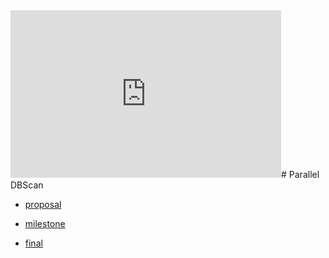 <iframe width="433" height="268" seamless frameborder="0" scrolling="no" src="https://docs.google.com/spreadsheets/d/e/2PACX-1vT3AW5w-E0udZG68htpTZ-34EUSxoFRvZXAsfv-ff2P_iH52sKicwwwdOagb81FoOFfayTaTRnYuguF/pubchart?oid=245034376&amp;format=image"></iframe># Parallel DBScan

- [proposal](https://github.com/VertexC/parallel-dbscan/blob/main/docs/proposal/index.md)

- [milestone](https://github.com/VertexC/parallel-dbscan/blob/main/docs/milestone/index.md)

- [final](https://github.com/VertexC/parallel-dbscan/blob/main/docs/final/index.md)

